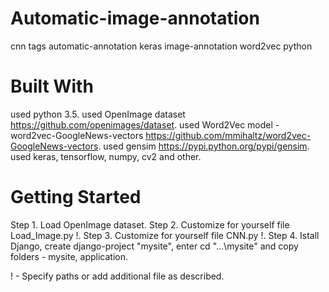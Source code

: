# Automatic-image-annotation
cnn tags automatic-annotation keras image-annotation word2vec python

# Built With
used python 3.5.
used OpenImage dataset https://github.com/openimages/dataset.
used Word2Vec model - word2vec-GoogleNews-vectors https://github.com/mmihaltz/word2vec-GoogleNews-vectors.
used gensim https://pypi.python.org/pypi/gensim.
used keras, tensorflow, numpy, cv2 and other.

# Getting Started
Step 1. Load OpenImage dataset.
Step 2. Customize for yourself file Load_Image.py  !.
Step 3. Customize for yourself file CNN.py         !.
Step 4. Istall Django, create django-project "mysite", enter cd "...\mysite" and copy folders - mysite, application.

! - Specify paths or add additional file as described.


